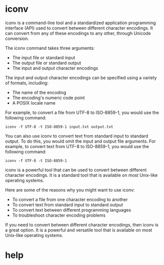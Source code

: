 # iconv

iconv is a command-line tool and a standardized application programming interface (API) used to convert between different character encodings. It can convert from any of these encodings to any other, through Unicode conversion.

The iconv command takes three arguments:

* The input file or standard input
* The output file or standard output
* The input and output character encodings

The input and output character encodings can be specified using a variety of formats, including:

* The name of the encoding
* The encoding's numeric code point
* A POSIX locale name

For example, to convert a file from UTF-8 to ISO-8859-1, you would use the following command:

```
iconv -f UTF-8 -t ISO-8859-1 input.txt output.txt
```

You can also use iconv to convert text from standard input to standard output. To do this, you would omit the input and output file arguments. For example, to convert text from UTF-8 to ISO-8859-1, you would use the following command:

```
iconv -f UTF-8 -t ISO-8859-1
```

iconv is a powerful tool that can be used to convert between different character encodings. It is a standard tool that is available on most Unix-like operating systems.

Here are some of the reasons why you might want to use iconv:

* To convert a file from one character encoding to another
* To convert text from standard input to standard output
* To convert text between different programming languages
* To troubleshoot character encoding problems

If you need to convert between different character encodings, then iconv is a great option. It is a powerful and versatile tool that is available on most Unix-like operating systems.



# help 

```

```
